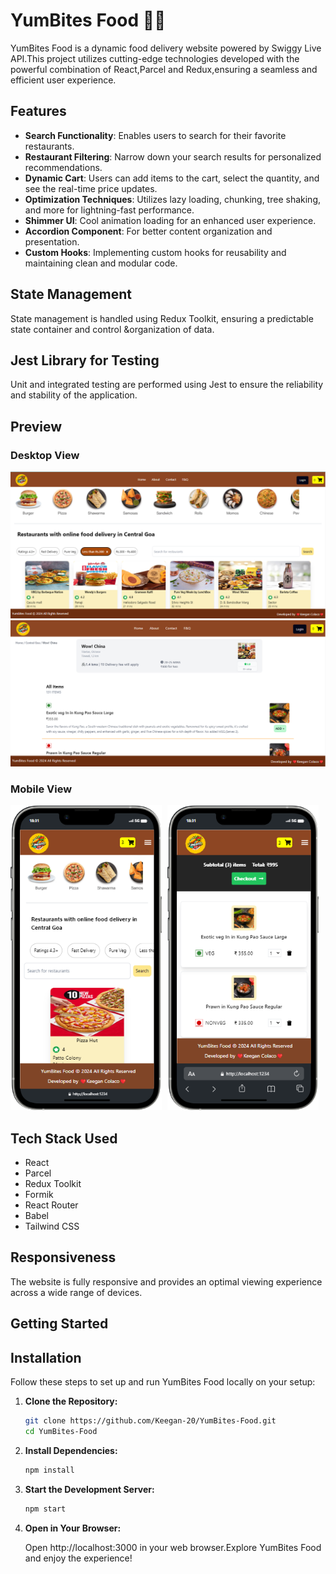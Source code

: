 # YumBites Food 🍔🌯
YumBites Food is a dynamic food delivery website powered by Swiggy Live API.This project utilizes cutting-edge technologies developed with the powerful combination of React,Parcel and Redux,ensuring a seamless and efficient user experience.

## Features
- **Search Functionality**: Enables users to search for their favorite restaurants.
- **Restaurant Filtering**: Narrow down your search results for personalized recommendations.
- **Dynamic Cart**: Users can add items to the cart, select the quantity, and see the real-time price updates.
- **Optimization Techniques**: Utilizes lazy loading, chunking, tree shaking, and more for lightning-fast performance.
- **Shimmer UI**: Cool animation loading for an enhanced user experience.
- **Accordion Component**: For better content organization and presentation.
- **Custom Hooks**: Implementing custom hooks for reusability and maintaining clean and modular code.


## State Management

State management is handled using Redux Toolkit, ensuring a predictable state container and control &organization of data.

## Jest Library for Testing

Unit and integrated testing are performed using Jest to ensure the reliability and stability of the application.

## Preview
### Desktop View
![Desktop View](/src/img/dv1.png)
![Desktop View](/src/img/dv2.png)

### Mobile View
<img src="/src/img/mv1.png" alt="Mobile View" style="width: 48%; margin-right: 5px;">
<img src="/src/img/mv2.png" alt="Mobile View" style="width: 48%;">

## Tech Stack Used

- React
- Parcel
- Redux Toolkit
- Formik
- React Router
- Babel
- Tailwind CSS

## Responsiveness

The website is fully responsive and provides an optimal viewing experience across a wide range of devices.

## Getting Started
## Installation

Follow these steps to set up and run YumBites Food locally on your setup:

1. **Clone the Repository:**
    ```bash
    git clone https://github.com/Keegan-20/YumBites-Food.git
    cd YumBites-Food
    ```
2. **Install Dependencies:**

    ```bash
    npm install
    ```

3. **Start the Development Server:**

    ```bash
    npm start
    ```

4. **Open in Your Browser:**

    Open http://localhost:3000 in your web browser.Explore YumBites Food and enjoy the experience!